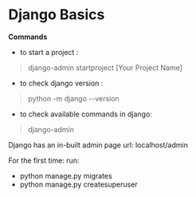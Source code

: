 # Django Basics 

__Commands__
* to start a project : 
>django-admin startproject [Your Project Name]


* to check django version : 
>python -m django --version


* to check available commands in django:
>django-admin

Django has an in-built admin page
url: localhost/admin

For the first time:
run:
* python manage.py migrates 
* python manage.py createsuperuser
